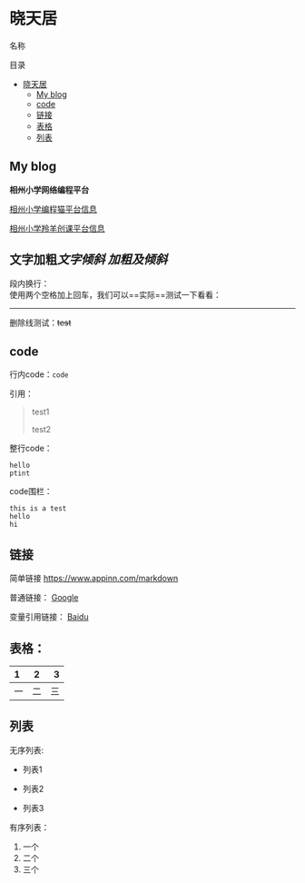 # 晓天居

名称

目录

- [晓天居](#晓天居)
  - [My blog](#my_blog)
  - [code](#code)
  - [链接](#链接)
  - [表格](#表格)
  - [列表](#列表)

## My blog

**相州小学网络编程平台**

[相州小学编程猫平台信息](https://xiaotian0127.github.io/codemao)

[相州小学羚羊创课平台信息](https://xiaotian0127.github.io/leadersir)


**文字加粗***文字倾斜*
***加粗及倾斜***  
---
段内换行：  
使用两个空格加上回车，我们可以==实际==测试一下看看：

***
删除线测试：~~test~~

## code

行内code：`code`

引用：
>test1
>
>test2

整行code：

    hello
    ptint

code围栏：
```
this is a test
hello
hi
```

## 链接

简单链接
<https://www.appinn.com/markdown>

普通链接：
[Google](http://www.google.com)

变量引用链接：
[Baidu]

## 表格：

|1 |2|3|
|:---|:---:|---:|
|一|二|三|

## 列表

无序列表:

- 列表1
* 列表2
- 列表3

有序列表：

1. 一个
7. 二个
3. 三个


[Baidu]:http://www.baidu.com


